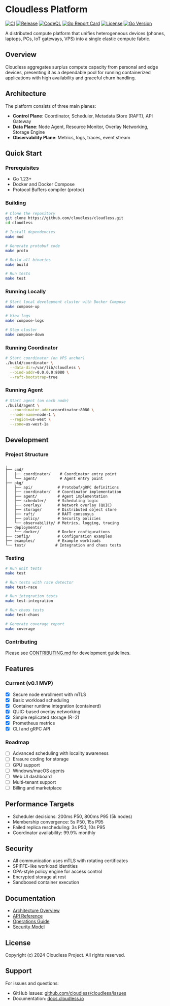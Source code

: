 # Cloudless Platform

[![CI](https://github.com/osama1998H/Cloudless/actions/workflows/ci.yml/badge.svg)](https://github.com/osama1998H/Cloudless/actions/workflows/ci.yml)
[![Release](https://github.com/osama1998H/Cloudless/actions/workflows/release.yml/badge.svg)](https://github.com/osama1998H/Cloudless/actions/workflows/release.yml)
[![CodeQL](https://github.com/osama1998H/Cloudless/actions/workflows/codeql.yml/badge.svg)](https://github.com/osama1998H/Cloudless/actions/workflows/codeql.yml)
[![Go Report Card](https://goreportcard.com/badge/github.com/osama1998H/Cloudless)](https://goreportcard.com/report/github.com/osama1998H/Cloudless)
[![License](https://img.shields.io/badge/License-Apache%202.0-blue.svg)](LICENSE)
[![Go Version](https://img.shields.io/github/go-mod/go-version/osama1998H/Cloudless)](go.mod)

A distributed compute platform that unifies heterogeneous devices (phones, laptops, PCs, IoT gateways, VPS) into a single elastic compute fabric.

## Overview

Cloudless aggregates surplus compute capacity from personal and edge devices, presenting it as a dependable pool for running containerized applications with high availability and graceful churn handling.

## Architecture

The platform consists of three main planes:

- **Control Plane**: Coordinator, Scheduler, Metadata Store (RAFT), API Gateway
- **Data Plane**: Node Agent, Resource Monitor, Overlay Networking, Storage Engine
- **Observability Plane**: Metrics, logs, traces, event stream

## Quick Start

### Prerequisites

- Go 1.23+
- Docker and Docker Compose
- Protocol Buffers compiler (protoc)

### Building

```bash
# Clone the repository
git clone https://github.com/cloudless/cloudless.git
cd cloudless

# Install dependencies
make mod

# Generate protobuf code
make proto

# Build all binaries
make build

# Run tests
make test
```

### Running Locally

```bash
# Start local development cluster with Docker Compose
make compose-up

# View logs
make compose-logs

# Stop cluster
make compose-down
```

### Running Coordinator

```bash
# Start coordinator (on VPS anchor)
./build/coordinator \
  --data-dir=/var/lib/cloudless \
  --bind-addr=0.0.0.0:8080 \
  --raft-bootstrap=true
```

### Running Agent

```bash
# Start agent (on each node)
./build/agent \
  --coordinator-addr=coordinator:8080 \
  --node-name=node-1 \
  --region=us-west \
  --zone=us-west-1a
```

## Development

### Project Structure

```
.
├── cmd/
│   ├── coordinator/    # Coordinator entry point
│   └── agent/          # Agent entry point
├── pkg/
│   ├── api/           # Protobuf/gRPC definitions
│   ├── coordinator/   # Coordinator implementation
│   ├── agent/         # Agent implementation
│   ├── scheduler/     # Scheduling logic
│   ├── overlay/       # Network overlay (QUIC)
│   ├── storage/       # Distributed object store
│   ├── raft/          # RAFT consensus
│   ├── policy/        # Security policies
│   └── observability/ # Metrics, logging, tracing
├── deployments/
│   └── docker/        # Docker configurations
├── config/            # Configuration examples
├── examples/          # Example workloads
└── test/             # Integration and chaos tests
```

### Testing

```bash
# Run unit tests
make test

# Run tests with race detector
make test-race

# Run integration tests
make test-integration

# Run chaos tests
make test-chaos

# Generate coverage report
make coverage
```

### Contributing

Please see [CONTRIBUTING.md](CONTRIBUTING.md) for development guidelines.

## Features

### Current (v0.1 MVP)

- [x] Secure node enrollment with mTLS
- [x] Basic workload scheduling
- [x] Container runtime integration (containerd)
- [x] QUIC-based overlay networking
- [x] Simple replicated storage (R=2)
- [x] Prometheus metrics
- [x] CLI and gRPC API

### Roadmap

- [ ] Advanced scheduling with locality awareness
- [ ] Erasure coding for storage
- [ ] GPU support
- [ ] Windows/macOS agents
- [ ] Web UI dashboard
- [ ] Multi-tenant support
- [ ] Billing and marketplace

## Performance Targets

- Scheduler decisions: 200ms P50, 800ms P95 (5k nodes)
- Membership convergence: 5s P50, 15s P95
- Failed replica rescheduling: 3s P50, 10s P95
- Coordinator availability: 99.9% monthly

## Security

- All communication uses mTLS with rotating certificates
- SPIFFE-like workload identities
- OPA-style policy engine for access control
- Encrypted storage at rest
- Sandboxed container execution

## Documentation

- [Architecture Overview](docs/architecture.md)
- [API Reference](docs/api.md)
- [Operations Guide](docs/operations.md)
- [Security Model](docs/security.md)

## License

Copyright (c) 2024 Cloudless Project. All rights reserved.

## Support

For issues and questions:
- GitHub Issues: [github.com/cloudless/cloudless/issues](https://github.com/cloudless/cloudless/issues)
- Documentation: [docs.cloudless.io](https://docs.cloudless.io)